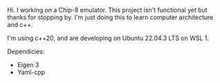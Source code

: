 Hi. I working on a Chip-8 emulator. This project isn't functional yet but thanks for stopping by. I'm just doing this to learn computer architecture and c++.

I'm using c++20, and are developing on Ubuntu 22.04.3 LTS on WSL 1.

Dependicies:
- Eigen 3
- Yaml-cpp
